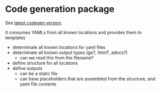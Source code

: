 # Code generation package

See [latest codegen version](../../codegen/README.md).

It consumes YAMLs from all known locations and provides them to
templates

 - determinate all known locations for yaml files
 - determinate all known output types (go?, html?, adocs?)
   - can we read this from the filename?
 - define structure for all locations
 - define outputs
   - can be a static file
   - can have placeholders that are assembled from the structure, and yaml file contents
